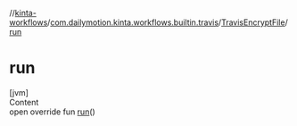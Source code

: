 //[kinta-workflows](../../../index.md)/[com.dailymotion.kinta.workflows.builtin.travis](../index.md)/[TravisEncryptFile](index.md)/[run](run.md)



# run  
[jvm]  
Content  
open override fun [run](run.md)()  



